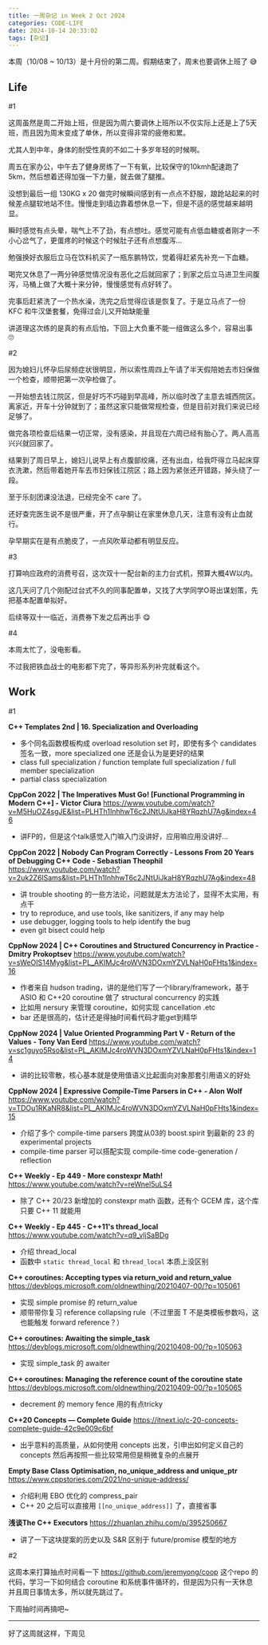 ```yaml
---
title: 一周杂记 in Week 2 Oct 2024
categories: CODE-LIFE
date: 2024-10-14 20:33:02
tags: [杂记]
---
```

本周（10/08 ~ 10/13）是十月份的第二周。假期结束了，周末也要调休上班了 😅

## Life

\#1

这周虽然是周二开始上班，但是因为周六要调休上班所以不仅实际上还是上了5天班，而且因为周末变成了单休，所以变得非常的疲倦和累。

尤其人到中年，身体的耐受性真的不如二十多岁年轻的时候啊。

周五在家办公，中午去了健身房练了一下有氧，比较保守的10kmh配速跑了5km，然后想着还得加强一下力量，就去做了腿推。

没想到最后一组 130KG x 20 做完时候瞬间感到有一点点不舒服，踉跄站起来的时候差点腿软地站不住。慢慢走到墙边靠着想休息一下，但是不适的感觉越来越明显。

瞬时感觉有点头晕，喘气上不了劲，有点想吐。感觉可能有点低血糖或者刚才一不小心岔气了，更蛋疼的时候这个时候肚子还有点想腹泻...

勉强换好衣服后立马在饮料机买了一瓶东鹏特饮，觉着得赶紧先补充一下血糖。

喝完又休息了一两分钟感觉情况没有恶化之后就回家了；到家之后立马进卫生间腹泻，马桶上做了大概十来分钟，慢慢感觉有点好转了。

完事后赶紧洗了一个热水澡，洗完之后觉得应该是恢复了。于是立马点了一份 KFC 和牛汉堡套餐，免得过会儿又开始缺能量

讲道理这次练的是真的有点后怕，下回上大负重不能一组做这么多个，容易出事 🙄

\#2

因为媳妇儿怀孕后尿频症状很明显，所以索性周四上午请了半天假陪她去市妇保做一个检查，顺带把第一次孕检做了。

一开始想去钱江院区，但是好巧不巧碰到早高峰，所以临时改了主意去城西院区。离家近，开车十分钟就到了；虽然这家只能做常规检查，但是目前对我们来说已经足够了。

做完各项检查后结果一切正常，没有感染，并且现在六周已经有胎心了。两人高高兴兴就回家了。

结果到了周日早上，媳妇儿说早上有点腹部绞痛，还有出血，给我吓得立马起床穿衣洗漱，然后带着她开车去市妇保钱江院区；路上因为紧张还开错路，掉头绕了一段。

至于乐刻团课没法退，已经完全不 care 了。

还好查完医生说不是很严重，开了点孕酮让在家里休息几天，注意有没有止血就行。

孕早期实在是有点脆皮了，一点风吹草动都有明显反应。

\#3

打算响应政府的消费号召，这次双十一配台新的主力台式机，预算大概4W以内。

这几天问了几个刚配过台式不久的同事配置单，又找了大学同学O哥出谋划策，先把基本配置单拟好。

后续等双十一临近，消费券下发之后再出手 😋

\#4

本周太忙了，没电影看。

不过我把铁血战士的电影都下完了，等异形系列补完就看这个。

## Work

\#1

**C++ Templates 2nd | 16. Specialization and Overloading**

- 多个同名函数模板构成 overload resolution set 时，即使有多个 candidates 签名一致，more specialized one 还是会认为是更好的结果
- class full specialization / function template full specialization / full member specialization
- partial class specialization

**CppCon 2022 | The Imperatives Must Go! [Functional Programming in Modern C++] - Victor Ciura** https://www.youtube.com/watch?v=M5HuOZ4sgJE&list=PLHTh1InhhwT6c2JNtUiJkaH8YRqzhU7Ag&index=46

- 讲FP的，但是这个talk感觉入门嘛入门没讲好，应用嘛应用没讲好…

**CppCon 2022 | Nobody Can Program Correctly - Lessons From 20 Years of Debugging C++ Code - Sebastian Theophil** https://www.youtube.com/watch?v=2uk2Z6lSams&list=PLHTh1InhhwT6c2JNtUiJkaH8YRqzhU7Ag&index=48

- 讲 trouble shooting 的一些方法论，问题就是太方法论了，显得不太实用，有点干
- try to reproduce, and use tools, like sanitizers, if any may help
- use debugger, logging tools to help identify the bug
- even git bisect could help

**CppNow 2024 | C++ Coroutines and Structured Concurrency in Practice - Dmitry Prokoptsev** https://www.youtube.com/watch?v=sWeOIS14Myg&list=PL_AKIMJc4roWVN3DOxmYZVLNaH0pFHts1&index=16

- 作者来自 hudson trading，讲的是他们写了一个library/framework，基于 ASIO 和 C++20 coroutine 做了 structural concurrency 的实践
- 比如用 nersury 来管理 coroutine，如何实现 cancellation .etc
- bar 还是很高的，估计还是得抽时间看代码才能get到精华

**CppNow 2024 | Value Oriented Programming Part V - Return of the Values - Tony Van Eerd** https://www.youtube.com/watch?v=sc1guyo5Rso&list=PL_AKIMJc4roWVN3DOxmYZVLNaH0pFHts1&index=14

- 讲的比较零散，核心基本就是使用值语义比起面向对象那套引用语义的好处

**CppNow 2024 | Expressive Compile-Time Parsers in C++ - Alon Wolf** https://www.youtube.com/watch?v=TDOu1RKaNR8&list=PL_AKIMJc4roWVN3DOxmYZVLNaH0pFHts1&index=15

- 介绍了多个 compile-time parsers 跨度从03的 boost.spirit 到最新的 23 的 experimental projects
- compile-time parser 可以搭配实现 compile-time code-generation / reflection

**C++ Weekly - Ep 449 - More constexpr Math!** https://www.youtube.com/watch?v=reWnel5uLS4

- 除了 C++ 20/23 新增加的 constexpr math 函数，还有个 GCEM 库，这个库只要 C++ 11 就能用

**C++ Weekly - Ep 445 - C++11's thread_local** https://www.youtube.com/watch?v=q9_vljSaBDg

- 介绍 thread_local
- 函数中 `static thread_local` 和 `thread_local` 本质上没区别

**C++ coroutines: Accepting types via return_void and return_value** https://devblogs.microsoft.com/oldnewthing/20210407-00/?p=105061

- 实现 simple promise 的 return_value
- 顺带带你复习 reference collapsing rule（不过里面 T 不是类模板参数吗，这也能触发 forward reference？）

**C++ coroutines: Awaiting the simple_task** https://devblogs.microsoft.com/oldnewthing/20210408-00/?p=105063

- 实现 simple_task 的 awaiter

**C++ coroutines: Managing the reference count of the coroutine state** https://devblogs.microsoft.com/oldnewthing/20210409-00/?p=105065

- decrement 的 memory fence 用的有点tricky

**C++20 Concepts — Complete Guide** https://itnext.io/c-20-concepts-complete-guide-42c9e009c6bf

- 出乎意料的高质量，从如何使用 concepts 出发，引申出如何定义自己的 concepts 然后再按照一些比较常用但是稍微复杂的点展开

**Empty Base Class Optimisation, no_unique_address and unique_ptr** https://www.cppstories.com/2021/no-unique-address/

- 介绍利用 EBO 优化的 compress_pair
- C++ 20 之后可以直接用 `[[no_unique_address]]` 了，直接省事

**浅谈The C++ Executors** https://zhuanlan.zhihu.com/p/395250667

- 讲了一下这块提案的历史以及 S&R 区别于 future/promise 模型的地方

\#2

这周本来打算抽点时间看一下 https://github.com/jeremyong/coop 这个repo 的代码，学习一下如何结合 coroutine 和系统事件循环的，但是因为只有一天休息并且周日事情太多，所以就先跳过了。

下周抽时间再搞吧~

---

好了这周就这样，下周见
